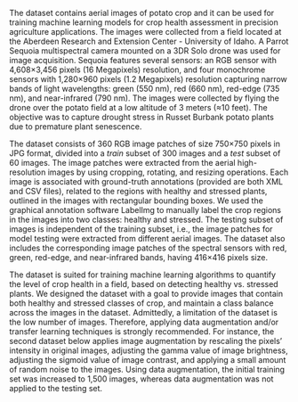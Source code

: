 The dataset contains aerial images of potato crop and it can be used for training machine learning models for crop health assessment in precision agriculture applications. The images were collected from a field located at the Aberdeen Research and Extension Center - University of Idaho. A Parrot Sequoia multispectral camera mounted on a 3DR Solo drone was used for image acquisition. Sequoia features several sensors: an RGB sensor with 4,608×3,456 pixels (16 Megapixels) resolution, and four monochrome sensors with 1,280×960 pixels (1.2 Megapixels) resolution capturing narrow bands of light wavelengths: green (550 nm), red (660 nm), red-edge (735 nm), and near-infrared (790 nm). The images were collected by flying the drone over the potato field at a low altitude of 3 meters (≈10 feet). The objective was to capture drought stress in Russet Burbank potato plants due to premature plant senescence.

The dataset consists of 360 RGB image patches of size 750×750 pixels in JPG format, divided into a *train* subset of 300 images and a *test* subset of 60 images. The image patches were extracted from the aerial high-resolution images by using cropping, rotating, and resizing operations. Each image is associated with ground-truth annotations (provided are both XML and CSV files), related to the regions with healthy and stressed plants, outlined in the images with rectangular bounding boxes. We used the graphical annotation software LabelImg to manually label the crop regions in the images into two classes: healthy and stressed. The testing subset of images is independent of the training subset, i.e., the image patches for model testing were extracted from different aerial images. The dataset also includes the corresponding image patches of the spectral sensors with red, green, red-edge, and near-infrared bands, having 416×416 pixels size.

The dataset is suited for training machine learning algorithms to quantify the level of crop health in a field, based on detecting healthy vs. stressed plants. We designed the dataset with a goal to provide images that contain both healthy and stressed classes of crop, and maintain a class balance across the images in the dataset. Admittedly, a limitation of the dataset is the low number of images. Therefore, applying data augmentation and/or transfer learning techniques is strongly recommended. For instance, the second dataset below applies image augmentation by rescaling the pixels’ intensity in original images, adjusting the gamma value of image brightness, adjusting the sigmoid value of image contrast, and applying a small amount of random noise to the images. Using data augmentation, the initial training set was increased to 1,500 images, whereas data augmentation was not applied to the testing set.
